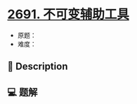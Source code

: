 # [2691. 不可变辅助工具](https://github.com/Tdahuyou/leetcode/tree/main/2691.%20%E4%B8%8D%E5%8F%AF%E5%8F%98%E8%BE%85%E5%8A%A9%E5%B7%A5%E5%85%B7)

- 原题：
- 难度：

## 📝 Description



## 💻 题解

```

```

